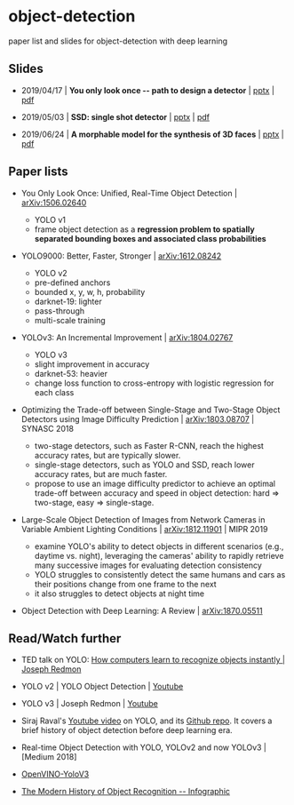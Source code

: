 # object-detection
paper list and slides for object-detection with deep learning


## Slides

* 2019/04/17 | __You only look once -- path to design a detector__ | [pptx](https://github.com/fwcore/object-detection/blob/master/YOLO.pptx) | [pdf](https://github.com/fwcore/object-detection/blob/master/YOLO.pdf)

* 2019/05/03 | __SSD: single shot detector__ | [pptx](https://github.com/fwcore/object-detection/blob/master/SSD.pptx) | [pdf](https://github.com/fwcore/object-detection/blob/master/SSD.pdf)

* 2019/06/24 | __A morphable model for the synthesis of 3D faces__ | [pptx](https://github.com/fwcore/object-detection/blob/master/A%20morphable%20model%20for%20the%20synthesis%20of%203D%20faces.pptx) | [pdf](https://github.com/fwcore/object-detection/blob/master/A%20morphable%20model%20for%20the%20synthesis%20of%203D%20faces.pdf)

## Paper lists

* You Only Look Once: Unified, Real-Time Object Detection | [arXiv:1506.02640](arXiv:1506.02640)
	- YOLO v1
	- frame object detection as a __regression problem to spatially separated bounding boxes and associated class probabilities__

* YOLO9000: Better, Faster, Stronger | [arXiv:1612.08242](https://arxiv.org/abs/1612.08242)
	- YOLO v2
	- pre-defined anchors
	- bounded x, y, w, h, probability
	- darknet-19: lighter
	- pass-through
	- multi-scale training

* YOLOv3: An Incremental Improvement | [arXiv:1804.02767](https://arxiv.org/abs/1804.02767)
	- YOLO v3
	- slight improvement in accuracy
	- darknet-53: heavier
	- change loss function to cross-entropy with logistic regression for each class

* Optimizing the Trade-off between Single-Stage and Two-Stage Object Detectors using Image Difficulty Prediction | [arXiv:1803.08707](https://arxiv.org/abs/1803.08707) | SYNASC 2018
	- two-stage detectors, such as Faster R-CNN, reach the highest accuracy rates, but are typically slower.
	- single-stage detectors, such as YOLO and SSD, reach lower accuracy rates, but are much faster.
	- propose to use an image difficulty predictor to achieve an optimal trade-off between accuracy and speed in object detection: hard => two-stage, easy => single-stage.

* Large-Scale Object Detection of Images from Network Cameras in Variable Ambient Lighting Conditions | [arXiv:1812.11901](https://arxiv.org/abs/1812.11901) | MIPR 2019
	- examine YOLO's ability to detect objects in different scenarios (e.g., daytime vs. night), leveraging the cameras' ability to rapidly retrieve many successive images for evaluating detection consistency
	- YOLO struggles to consistently detect the same humans and cars as their positions change from one frame to the next
	- it also struggles to detect objects at night time

* Object Detection with Deep Learning: A Review | [arXiv:1870.05511](https://arxiv.org/abs/1807.05511)


## Read/Watch further

* TED talk on YOLO: [How computers learn to recognize objects instantly | Joseph Redmon](https://www.youtube.com/watch?v=Cgxsv1riJhI)

* YOLO v2 | YOLO Object Detection | [Youtube](https://www.youtube.com/watch?v=VOC3huqHrss)

* YOLO v3 | Joseph Redmon | [Youtube](https://www.youtube.com/watch?v=MPU2HistivI)

* Siraj Raval's [Youtube video](https://www.youtube.com/watch?v=4eIBisqx9_g) on YOLO, and its [Github repo](https://github.com/llSourcell/YOLO_Object_Detection). It covers a brief history of object detection before deep learning era.

* Real-time Object Detection with YOLO, YOLOv2 and now YOLOv3 | [Medium 2018]

* [OpenVINO-YoloV3](https://github.com/PINTO0309/OpenVINO-YoloV3)

* [The Modern History of Object Recognition -- Infographic](https://medium.com/@nikasa1889/the-modern-history-of-object-recognition-infographic-aea18517c318)
